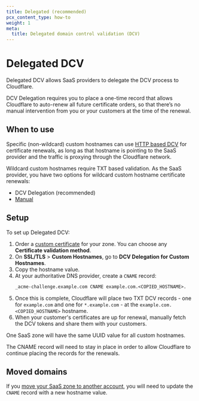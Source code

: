 ```yaml
---
title: Delegated (recommended)
pcx_content_type: how-to
weight: 1
meta:
  title: Delegated domain control validation (DCV)
---
```


# Delegated DCV

Delegated DCV allows SaaS providers to delegate the DCV process to Cloudflare.

DCV Delegation requires you to place a one-time record that allows Cloudflare to auto-renew all future certificate orders, so that there’s no manual intervention from you or your customers at the time of the renewal.

## When to use

Specific (non-wildcard) custom hostnames can use [HTTP based DCV](/cloudflare-for-platforms/cloudflare-for-saas/security/certificate-management/issue-and-validate/validate-certificates/http/) for certificate renewals, as long as that hostname is pointing to the SaaS provider and the traffic is proxying through the Cloudflare network.

Wildcard custom hostnames require TXT based validation. As the SaaS provider, you have two options for wildcard custom hostname certificate renewals: 
- DCV Delegation (recommended) 
- [Manual](/cloudflare-for-platforms/cloudflare-for-saas/security/certificate-management/issue-and-validate/validate-certificates/txt/)

## Setup

To set up Delegated DCV:

1. Order a [custom certificate](/cloudflare-for-platforms/cloudflare-for-saas/security/certificate-management/issue-and-validate/issue-certificates/) for your zone. You can choose any **Certificate validation method**.
2. On **SSL/TLS** > **Custom Hostnames**, go to **DCV Delegation for Custom Hostnames**.
3. Copy the hostname value.
4. At your authoritative DNS provider, create a `CNAME` record:
    ```txt
    _acme-challenge.example.com CNAME example.com.<COPIED_HOSTNAME>.
    ```
5. Once this is complete, Cloudflare will place two TXT DCV records - one for `example.com` and one for `*.example.com` - at the `example.com.<COPIED_HOSTNAME>` hostname.
6. When your customer's certificates are up for renewal, manually fetch the DCV tokens and share them with your customers.

One SaaS zone will have the same UUID value for all custom hostnames. 

The CNAME record will need to stay in place in order to allow Cloudflare to continue placing the records for the renewals. 

## Moved domains

 If you [move your SaaS zone to another account](/fundamentals/get-started/basic-tasks/manage-domains/move-domain/), you will need to update the `CNAME` record with a new hostname value.